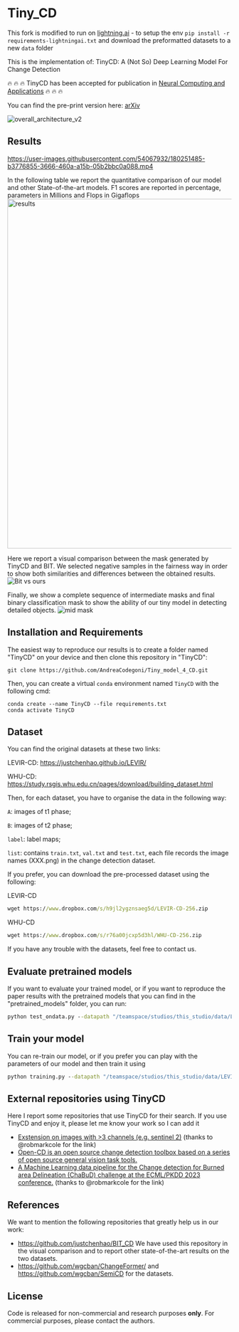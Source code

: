 # Tiny_CD

This fork is modified to run on [lightning.ai](https://lightning.ai/) - to setup the env `pip install -r requirements-lightningai.txt` and download the preformatted datasets to a new `data` folder

This is the implementation of: TinyCD: A (Not So) Deep Learning Model For Change Detection

:fire: :fire: :fire: TinyCD has been accepted for publication in [Neural Computing and Applications](https://link.springer.com/article/10.1007/s00521-022-08122-3) :fire: :fire: :fire:

You can find the pre-print version here: [arXiv](https://arxiv.org/abs/2207.13159)

![overall_architecture_v2](https://user-images.githubusercontent.com/54067932/200163403-d30bd1c4-a048-4c55-9656-90075e0eaa83.png)


## Results



https://user-images.githubusercontent.com/54067932/180251485-b3776855-3666-460a-a15b-05b2bbc0a088.mp4



In the following table we report the quantitative comparison of our model and other State-of-the-art models. F1 scores are reported in percentage, parameters in Millions and Flops in Gigaflops
<img width="786" alt="results" src="https://user-images.githubusercontent.com/54067932/200080301-e627093c-3161-41bd-af41-db95fa5d283e.png">

Here we report a visual comparison between the mask generated by TinyCD and BIT.
We selected negative samples in the fairness way in order to show both similarities and differences between the obtained results.
![Bit vs ours](./images/bitvsours.png)

Finally, we show a complete sequence of intermediate masks and final binary classification mask to show the ability of our tiny model in detecting detailed objects.
![mid mask](./images/multi_mask.png)


## Installation and Requirements

The easiest way to reproduce our results is to create a folder named "TinyCD" on your device and then
clone this repository in "TinyCD":

```shell
git clone https://github.com/AndreaCodegoni/Tiny_model_4_CD.git
```

Then, you can create a virtual ``conda`` environment named ``TinyCD`` with the following cmd:

```shell
conda create --name TinyCD --file requirements.txt
conda activate TinyCD
```

## Dataset 

You can find the original datasets at these two links:

LEVIR-CD: https://justchenhao.github.io/LEVIR/

WHU-CD: https://study.rsgis.whu.edu.cn/pages/download/building_dataset.html

Then, for each dataset, you have to organise the data in the following way:

`A`: images of t1 phase;

`B`: images of t2 phase;

`label`: label maps;

`list`: contains `train.txt`, `val.txt` and `test.txt`, each file records the image names (XXX.png) in the change detection dataset.

If you prefer, you can download the pre-processed dataset using the following:

LEVIR-CD 
```cmd
wget https://www.dropbox.com/s/h9jl2ygznsaeg5d/LEVIR-CD-256.zip
```
WHU-CD
```cmd
wget https://www.dropbox.com/s/r76a00jcxp5d3hl/WHU-CD-256.zip
```

If you have any trouble with the datasets, feel free to contact us.


## Evaluate pretrained models

If you want to evaluate your trained model, or if you want to reproduce the paper results with the pretrained models that 
you can find in the "pretrained_models" folder, you can run:

```cmd
python test_ondata.py --datapath "/teamspace/studios/this_studio/data/LEVIR-CD-256" --modelpath "/teamspace/studios/this_studio/Tiny_model_4_CD/pretrained_models/levir_best.pth"
```

## Train your model

You can re-train our model, or if you prefer you can play with the parameters of our model and then train it using 

```cmd
python training.py --datapath "/teamspace/studios/this_studio/data/LEVIR-CD-256" --log-path "/teamspace/studios/this_studio/logs"
```

## External repositories using TinyCD
Here I report some repositories that use TinyCD for their search. 
If you use TinyCD and enjoy it, please let me know your work so I can add it

- [Exstension on images with >3 channels (e.g. sentinel 2)](https://github.com/Dibz15/OpenMineChangeDetection) (thanks to @robmarkcole for the link)
- [Open-CD is an open source change detection toolbox based on a series of open source general vision task tools.](https://github.com/likyoo/open-cd)
- [A Machine Learning data pipeline for the Change detection for Burned area Delineation (ChaBuD) challenge at the ECML/PKDD 2023 conference.](https://github.com/developmentseed/chabud2023/tree/main) (thanks to @robmarkcole for the link)

## References

We want to mention the following repositories that greatly help us in our work:

- https://github.com/justchenhao/BIT_CD We have used this repository in the visual comparison and to report other state-of-the-art results on the two datasets.
- https://github.com/wgcban/ChangeFormer/ and https://github.com/wgcban/SemiCD for the datasets.

## License
Code is released for non-commercial and research purposes **only**. For commercial purposes, please contact the authors.
